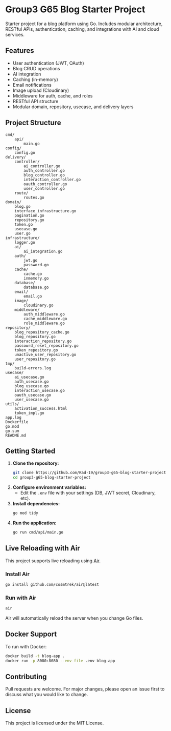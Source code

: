# Group3 G65 Blog Starter Project

Starter project for a blog platform using Go. Includes modular architecture, RESTful APIs, authentication, caching, and integrations with AI and cloud services.

## Features
- User authentication (JWT, OAuth)
- Blog CRUD operations
- AI integration
- Caching (in-memory)
- Email notifications
- Image upload (Cloudinary)
- Middleware for auth, cache, and roles
- RESTful API structure
- Modular domain, repository, usecase, and delivery layers

## Project Structure

```
cmd/
    api/
        main.go
config/
    config.go
delivery/
    controller/
        ai_controller.go
        auth_controller.go
        blog_controller.go
        interaction_controller.go
        oauth_controller.go
        user_controller.go
    route/
        routes.go
domain/
    blog.go
    interface_infrastructure.go
    pagination.go
    repository.go
    token.go
    usecase.go
    user.go
infrastructure/
    logger.go
    ai/
        ai_integration.go
    auth/
        jwt.go
        password.go
    cache/
        cache.go
        inmemory.go
    database/
        database.go
    email/
        email.go
    image/
        cloudinary.go
    middleware/
        auth_middleware.go
        cache_middleware.go
        role_middleware.go
repository/
    blog_repository_cache.go
    blog_repository.go
    interaction_repository.go
    passowrd_reset_repository.go
    token_repository.go
    unactive_user_repository.go
    user_repository.go
tmp/
    build-errors.log
usecase/
    ai_usecase.go
    auth_usecase.go
    blog_usecase.go
    interaction_usecase.go
    oauth_usecase.go
    user_usecase.go
utils/
    activation_success.html
    token_impl.go
app.log
Dockerfile
go.mod
go.sum
README.md
```

## Getting Started
1. **Clone the repository:**
    ```bash
    git clone https://github.com/Kad-19/group3-g65-blog-starter-project.git
    cd group3-g65-blog-starter-project
    ```
2. **Configure environment variables:**
    - Edit the `.env` file with your settings (DB, JWT secret, Cloudinary, etc).
3. **Install dependencies:**
    ```bash
    go mod tidy
    ```
4. **Run the application:**
    ```bash
    go run cmd/api/main.go
    ```

## Live Reloading with Air
This project supports live reloading using [Air](https://github.com/cosmtrek/air).

### Install Air
```bash
go install github.com/cosmtrek/air@latest
```

### Run with Air
```bash
air
```

Air will automatically reload the server when you change Go files.

## Docker Support
To run with Docker:
```bash
docker build -t blog-app .
docker run -p 8080:8080 --env-file .env blog-app
```

## Contributing
Pull requests are welcome. For major changes, please open an issue first to discuss what you would like to change.

## License
This project is licensed under the MIT License.